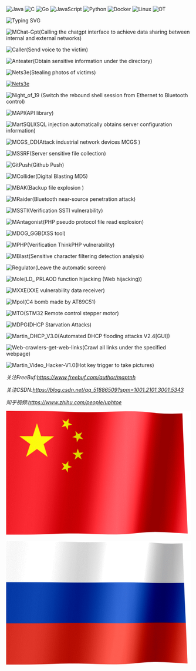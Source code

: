 ![Java](https://img.shields.io/badge/-Java-007396?style=flat-square&logo=Java&logoColor=ffffff)
![C](https://img.shields.io/badge/-C-002296?style=flat-square&logo=C&logoColor=ffffff)
![Go](https://img.shields.io/badge/-GoLang-005596?style=flat-square&logo=Go&logoColor=ffffff)
![JavaScript](https://img.shields.io/badge/JavaScript-F7DF1E?style=flat-square&logo=JavaScript&logoColor=ffffff)
![Python](https://img.shields.io/badge/-Python-3776AB?style=flat-square&logo=python&logoColor=ffffff)
![Docker](https://img.shields.io/badge/Docker-2496ED?style=flat-square&logo=docker&logoColor=ffffff)
![Linux](https://img.shields.io/badge/-Linux-333333?style=flat-square&logo=linux&logoColor=white)
![OT](https://img.shields.io/badge/-OT-003333?style=flat-square&logo=OT&logoColor=green)

![Typing SVG](https://readme-typing-svg.demolab.com?font=Fira+Code&duration=2000&pause=1&color=12FF00&background=000000&width=500&height=30&lines=[ROOT@Maptnh]%23whoami;Root;[ROOT@Maptnh]%23pwd;%2f烫烫烫烫烫烫烫)

![MChat-Gpt(Calling the chatgpt interface to achieve data sharing between internal and external networks)](https://github.com/MartinxMax/MChat-Gpt)

![Caller(Send voice to the victim)](https://github.com/MartinxMax/Caclert)

![Anteater(Obtain sensitive information under the directory)](https://github.com/MartinxMax/Anteater)

![Nets3e(Stealing photos of victims)](https://github.com/MartinxMax/Nets3e)

[![Nets3e](https://res.cloudinary.com/marcomontalbano/image/upload/v1692868309/video_to_markdown/images/youtube--v0dYFhAVOCg-c05b58ac6eb4c4700831b2b3070cd403.jpg)](https://www.youtube.com/watch?v=v0dYFhAVOCg "Nets3e")

![Night_of_19 (Switch the rebound shell session from Ethernet to Bluetooth control)](https://github.com/MartinxMax/Night_of_19)

![MAPI(API library)](https://github.com/MartinxMax/MAPI)

![MartSQLI(SQL injection automatically obtains server configuration information)](https://github.com/MartinxMax/MartSQLI)

![MCGS_DD(Attack industrial network devices MCGS )](https://github.com/MartinxMax/MCGS_DD)

![MSSRF(Server sensitive file collection)](https://github.com/MartinxMax/MSSRF)

![GitPush(Github Push)](https://github.com/MartinxMax/GitPush)

![MCollider(Digital Blasting MD5)](https://github.com/MartinxMax/MCollider)

![MBAK(Backup file explosion )](https://github.com/MartinxMax/MBAK)

![MRaider(Bluetooth near-source penetration attack)](https://github.com/MartinxMax/MRaider)

![MSSTI(Verification SSTI vulnerability)](https://github.com/MartinxMax/MSSTI)

![MAntagonist(PHP pseudo protocol file read explosion)](https://github.com/MartinxMax/MAntagonist)

![MDOG_GGB(XSS tool)](https://github.com/MartinxMax/MDOG_GGB)

![MPHP(Verification ThinkPHP vulnerability)](https://github.com/MartinxMax/MPHP)

![MBlast(Sensitive character filtering detection analysis)](https://github.com/MartinxMax/MBlast)

![Regulator(Leave the automatic screen)](https://github.com/MartinxMax/Regulator)

![Mole(LD_ PRLAOD function hijacking (Web hijacking))](https://github.com/MartinxMax/Mole)

![MXXE(XXE vulnerability data receiver)](https://github.com/MartinxMax/MXXE)

![Mpol(C4 bomb made by AT89C51)](https://github.com/MartinxMax/Mpol)

![MTO(STM32 Remote control stepper motor)](https://github.com/MartinxMax/MTO)

![MDPG(DHCP Starvation Attacks)](https://github.com/MartinxMax/MDPG)

![Martin_DHCP_V3.0(Automated DHCP flooding attacks V2.4[GUI])](https://github.com/MartinxMax/Martin_DHCP_V3.0)

![Web-crawlers-get-web-links(Crawl all links under the specified webpage)](https://github.com/MartinxMax/Web-crawlers-get-web-links)

![Martin_Video_Hacker-V1.0(Hot key trigger to take pictures)](https://github.com/MartinxMax/Martin_Video_Hacker-V1.0)



_关注FreeBuf:https://www.freebuf.com/author/maptnh_

_关注CSDN:https://blog.csdn.net/qq_51886509?spm=1001.2101.3001.5343_

_知乎视频:https://www.zhihu.com/people/uphtoe_

![图片名称](./China.gif) 

![图片名称](./Russia.gif) 

